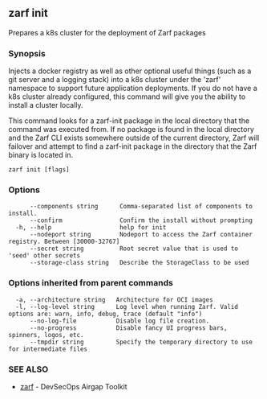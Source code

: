 ## zarf init

Prepares a k8s cluster for the deployment of Zarf packages

### Synopsis

Injects a docker registry as well as other optional useful things (such as a git server and a logging stack) into a k8s cluster under the 'zarf' namespace to support future application deployments. 
If you do not have a k8s cluster already configured, this command will give you the ability to install a cluster locally.

This command looks for a zarf-init package in the local directory that the command was executed from. If no package is found in the local directory and the Zarf CLI exists somewhere outside of the current directory, Zarf will failover and attempt to find a zarf-init package in the directory that the Zarf binary is located in.


```
zarf init [flags]
```

### Options

```
      --components string      Comma-separated list of components to install.
      --confirm                Confirm the install without prompting
  -h, --help                   help for init
      --nodeport string        Nodeport to access the Zarf container registry. Between [30000-32767]
      --secret string          Root secret value that is used to 'seed' other secrets
      --storage-class string   Describe the StorageClass to be used
```

### Options inherited from parent commands

```
  -a, --architecture string   Architecture for OCI images
  -l, --log-level string      Log level when running Zarf. Valid options are: warn, info, debug, trace (default "info")
      --no-log-file           Disable log file creation.
      --no-progress           Disable fancy UI progress bars, spinners, logos, etc.
      --tmpdir string         Specify the temporary directory to use for intermediate files
```

### SEE ALSO

* [zarf](zarf.md)	 - DevSecOps Airgap Toolkit

